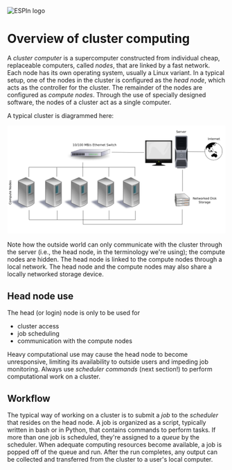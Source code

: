 ![ESPIn logo](https://raw.githubusercontent.com/csdms/espin/main/media/logo.png)

# Overview of cluster computing

A *cluster computer* is a supercomputer
constructed from individual cheap, replaceable computers,
called *nodes*,
that are linked by a fast network.
Each node has its own operating system,
usually a Linux variant.
In a typical setup,
one of the nodes in the cluster
is configured as the *head node*,
which acts as the controller for the cluster.
The remainder of the nodes
are configured as *compute nodes*.
Through the use of specially designed software,
the nodes of a cluster
act as a single computer.

A typical cluster is diagrammed here:

![A typical cluster computer configuration. (Public domain image from https://en.wikipedia.org/wiki/File:Beowulf.png)](https://github.com/csdms/espin/blob/main/media/Beowulf.png)

Note how the outside world can only communicate with the cluster through the server
(i.e., the head node, in the terminology we're using);
the compute nodes are hidden.
The head node is linked to the compute nodes through a local network.
The head node and the compute nodes may also share
a locally networked storage device.

## Head node use

The head (or login) node is only to be used for

* cluster access
* job scheduling
* communication with the compute nodes

Heavy computational use may cause the head node to become unresponsive,
limiting its availability to outside users and impeding job monitoring.
Always use *scheduler commands* (next section!)
to perform computational work on a cluster.

## Workflow

The typical way of working on a cluster
is to submit a *job*
to the *scheduler*
that resides on the head node.
A job is organized as a script,
typically written in bash or in Python,
that contains commands to perform tasks.
If more than one job is scheduled,
they're assigned to a *queue* by the scheduler.
When adequate computing resources become available,
a job is popped off of the queue and run.
After the run completes,
any output can be collected
and transferred from the cluster
to a user's local computer.
